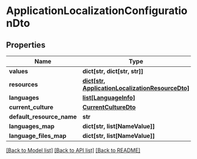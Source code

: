 # ApplicationLocalizationConfigurationDto


## Properties
Name | Type | Description | Notes
------------ | ------------- | ------------- | -------------
**values** | **dict[str, dict[str, str]]** |  | [optional] 
**resources** | [**dict[str, ApplicationLocalizationResourceDto]**](ApplicationLocalizationResourceDto.md) |  | [optional] 
**languages** | [**list[LanguageInfo]**](LanguageInfo.md) |  | [optional] 
**current_culture** | [**CurrentCultureDto**](CurrentCultureDto.md) |  | [optional] 
**default_resource_name** | **str** |  | [optional] 
**languages_map** | **dict[str, list[NameValue]]** |  | [optional] 
**language_files_map** | **dict[str, list[NameValue]]** |  | [optional] 

[[Back to Model list]](../README.md#documentation-for-models) [[Back to API list]](../README.md#documentation-for-api-endpoints) [[Back to README]](../README.md)


